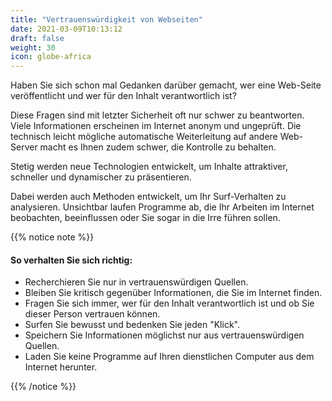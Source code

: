 ```yaml
---
title: "Vertrauenswürdigkeit von Webseiten"
date: 2021-03-09T10:13:12
draft: false
weight: 30
icon: globe-africa
---
```

Haben Sie sich schon mal Gedanken darüber gemacht, wer eine Web-Seite veröffentlicht und wer für den Inhalt verantwortlich ist?

Diese Fragen sind mit letzter Sicherheit oft nur schwer zu beantworten. Viele Informationen erscheinen im Internet anonym und ungeprüft. Die technisch leicht mögliche automatische Weiterleitung auf andere Web-Server macht es Ihnen zudem schwer, die Kontrolle zu behalten.

Stetig werden neue Technologien entwickelt, um Inhalte attraktiver, schneller und dynamischer zu präsentieren.

Dabei werden auch Methoden entwickelt, um Ihr Surf-Verhalten zu analysieren. Unsichtbar laufen Programme ab, die Ihr Arbeiten im Internet beobachten, beeinflussen oder Sie sogar in die Irre führen sollen.

{{% notice note %}}

#### So verhalten Sie sich richtig:

- Recherchieren Sie nur in vertrauenswürdigen Quellen.
- Bleiben Sie kritisch gegenüber Informationen, die Sie im Internet finden.
- Fragen Sie sich immer, wer für den Inhalt verantwortlich ist und ob Sie dieser Person vertrauen können.
- Surfen Sie bewusst und bedenken Sie jeden "Klick".
- Speichern Sie Informationen möglichst nur aus vertrauenswürdigen Quellen.
- Laden Sie keine Programme auf Ihren dienstlichen Computer aus dem Internet herunter.

{{% /notice %}}